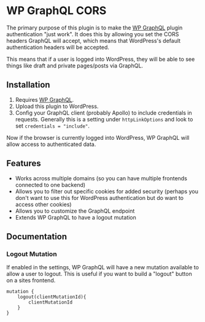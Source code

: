 # WP GraphQL CORS

The primary purpose of this plugin is to make the [WP GraphQL](https://github.com/wp-graphql/wp-graphql) plugin authentication "just work". It does this by allowing you set the CORS headers GraphQL will accept, which means that WordPress's default authentication headers will be accepted.

This means that if a user is logged into WordPress, they will be able to see things like draft and private pages/posts via GraphQL.

## Installation

1.  Requires [WP GraphQL](https://github.com/wp-graphql/wp-graphql).
1.  Upload this plugin to WordPress.
1.  Config your GraphQL client (probably Apollo) to include credentials in requests. Generally this is a setting under `httpLinkOptions` and look to set `credentials = "include"`.

Now if the browser is currently logged into WordPress, WP GraphQL will allow access to authenticated data.

## Features

- Works across multiple domains (so you can have multiple frontends connected to one backend)
- Allows you to filter out specific cookies for added security (perhaps you don't want to use this for WordPress authentication but do want to access other cookies)
- Allows you to customize the GraphQL endpoint
- Extends WP GraphQL to have a logout mutation

## Documentation

### Logout Mutation

If enabled in the settings, WP GraphQL will have a new mutation available to allow a user to logout. This is useful if you want to build a "logout" button on a sites frontend.

```
mutation {
    logout(clientMutationId){
        clientMutationId
    }
}
```
